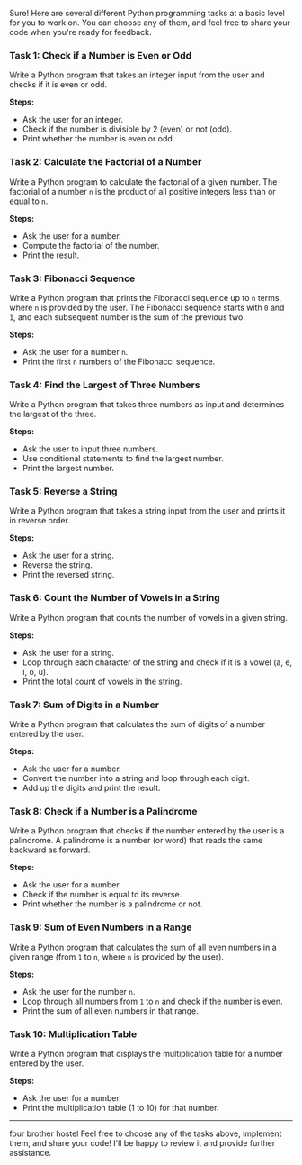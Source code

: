 Sure! Here are several different Python programming tasks at a basic level for you to work on. You can choose any of them, and feel free to share your code when you're ready for feedback.

### Task 1: Check if a Number is Even or Odd
Write a Python program that takes an integer input from the user and checks if it is even or odd.

**Steps:**
- Ask the user for an integer.
- Check if the number is divisible by 2 (even) or not (odd).
- Print whether the number is even or odd.


### Task 2: Calculate the Factorial of a Number
Write a Python program to calculate the factorial of a given number. The factorial of a number `n` is the product of all positive integers less than or equal to `n`.

**Steps:**
- Ask the user for a number.
- Compute the factorial of the number.
- Print the result.


### Task 3: Fibonacci Sequence
Write a Python program that prints the Fibonacci sequence up to `n` terms, where `n` is provided by the user. The Fibonacci sequence starts with `0` and `1`, and each subsequent number is the sum of the previous two.

**Steps:**
- Ask the user for a number `n`.
- Print the first `n` numbers of the Fibonacci sequence.


### Task 4: Find the Largest of Three Numbers
Write a Python program that takes three numbers as input and determines the largest of the three.

**Steps:**
- Ask the user to input three numbers.
- Use conditional statements to find the largest number.
- Print the largest number.

### Task 5: Reverse a String
Write a Python program that takes a string input from the user and prints it in reverse order.

**Steps:**
- Ask the user for a string.
- Reverse the string.
- Print the reversed string.

### Task 6: Count the Number of Vowels in a String
Write a Python program that counts the number of vowels in a given string.

**Steps:**
- Ask the user for a string.
- Loop through each character of the string and check if it is a vowel (a, e, i, o, u).
- Print the total count of vowels in the string.

### Task 7: Sum of Digits in a Number
Write a Python program that calculates the sum of digits of a number entered by the user.

**Steps:**
- Ask the user for a number.
- Convert the number into a string and loop through each digit.
- Add up the digits and print the result.


### Task 8: Check if a Number is a Palindrome
Write a Python program that checks if the number entered by the user is a palindrome. A palindrome is a number (or word) that reads the same backward as forward.

**Steps:**
- Ask the user for a number.
- Check if the number is equal to its reverse.
- Print whether the number is a palindrome or not.


### Task 9: Sum of Even Numbers in a Range
Write a Python program that calculates the sum of all even numbers in a given range (from `1` to `n`, where `n` is provided by the user).

**Steps:**
- Ask the user for the number `n`.
- Loop through all numbers from `1` to `n` and check if the number is even.
- Print the sum of all even numbers in that range.


### Task 10: Multiplication Table
Write a Python program that displays the multiplication table for a number entered by the user.

**Steps:**
- Ask the user for a number.
- Print the multiplication table (1 to 10) for that number.

---
 four brother hostel 
Feel free to choose any of the tasks above, implement them, and share your code! I'll be happy to review it and provide further assistance.
